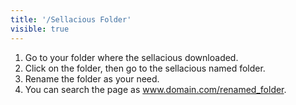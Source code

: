 ```yaml
---
title: '/Sellacious Folder'
visible: true
---
```


1. Go to your folder where the sellacious downloaded.
2. Click on the folder, then go to the sellacious named folder.
3. Rename the folder as your need.
4. You can search the page as www.domain.com/renamed_folder.